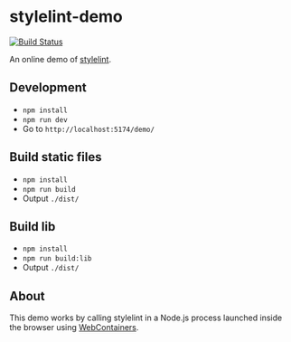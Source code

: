# stylelint-demo

[![Build Status](https://github.com/stylelint/stylelint-demo/workflows/CI/badge.svg)](https://github.com/stylelint/stylelint-demo/actions)

An online demo of [stylelint](https://github.com/stylelint/stylelint).

## Development

- `npm install`
- `npm run dev`
- Go to `http://localhost:5174/demo/`

## Build static files

- `npm install`
- `npm run build`
- Output `./dist/`

## Build lib

- `npm install`
- `npm run build:lib`
- Output `./dist/`

## About

This demo works by calling stylelint in a Node.js process launched inside the browser using [WebContainers](https://webcontainers.io/).
